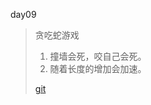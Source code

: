 
day09

> 贪吃蛇游戏
>
> 
>    1. 撞墙会死，咬自己会死。
>    2. 随着长度的增加会加速。
>
> [git](https://github.com/hello413/Proctice/blob/master/C-code/day13/20191105_213946.gif)
